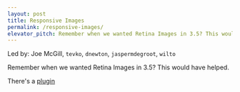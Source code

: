 ```yaml
---
layout: post
title: Responsive Images
permalink: /responsive-images/
elevator_pitch: Remember when we wanted Retina Images in 3.5? This would have helped.
---
```


Led by: Joe McGill, `tevko`, `dnewton`, `jaspermdegroot`, `wilto`

Remember when we wanted Retina Images in 3.5? This would have helped.

There's a [plugin](https://github.com/ResponsiveImagesCG/wp-tevko-responsive-images)